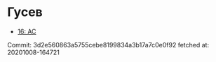 # Гусев
- [16: AC](16.md)

Commit: 3d2e560863a5755cebe8199834a3b17a7c0e0f92
 fetched at: 20201008-164721
